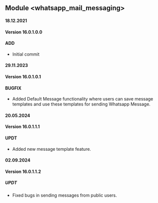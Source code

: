 ## Module <whatsapp_mail_messaging>

#### 18.12.2021
#### Version 16.0.1.0.0
#### ADD
- Initial commit


#### 29.11.2023
#### Version 16.0.1.0.1
#### BUGFIX
- Added Default Message functionality where users can save message templates and use these templates for sending Whatsapp Message.

#### 20.05.2024
#### Version 16.0.1.1.1
#### UPDT
- Added new message template feature.

#### 02.09.2024
#### Version 16.0.1.1.2
##### UPDT
- Fixed bugs in sending messages from public users. 